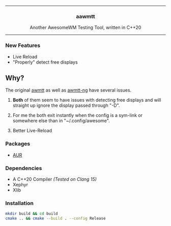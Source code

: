 <hr>

<div align="center"> 
    <h3>
        aawmtt
    </h3>
</div>

<p align="center"> 
    Another AwesomeWM Testing Tool, written in C++20
</p>

---

### New Features

- Live Reload
- "Properly" detect free displays

## Why?

The original [awmtt](https://github.com/gmdfalk/awmtt) as well as [awmtt-ng](https://github.com/basaran/awmtt-ng) have several issues.

1. **Both** of them seem to have issues with detecting free displays and will straight up ignore the display passed through "-D".

2. For me the both exit instantly when the config is a sym-link or somewhere else than in "~/.config/awesome".

3. Better Live-Reload 

### Packages

- [AUR]()

### Dependencies

- A C++20 Compiler *(Tested on Clang 15)*
- Xephyr
- Xlib

### Installation

```sh
mkdir build && cd build
cmake .. && cmake --build . --config Release
```
